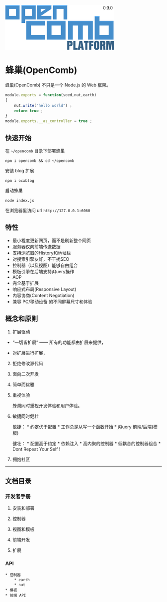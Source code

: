 ![opencomb logo](doc/images/logo.png)

蜂巢(OpenComb)
===

蜂巢(OpenComb) 不只是一个 Node.js 的 Web 框架。


```javascript
module.exports = function(seed,nut,earth)
{
	nut.write("hello world") ;
	return true ;
}
module.exports.__as_controller = true ;
```

## 快速开始

在 `~/opencomb` 目录下部署蜂巢

```
npm i opencomb && cd ~/opencomb
```

安装 blog 扩展

```
npm i ocxblog
```

启动蜂巢

```
node index.js
```

在浏览器里访问 url `http://127.0.0.1:6060`


## 特性

* 最小程度更新网页，而不是刷新整个网页
* 服务器仅向前端传送数据
* 支持浏览器的History和地址栏
* 对搜索引擎友好，不干扰SEO
* 控制器（以及视图）能够自由组合
* 模板引擎在后端支持jQuery操作
* AOP
* 完全基于扩展
* 响应式布局(Responsive Layout)
* 内容协商(Content Negotiation)
* 兼容 PC/移动设备 的不同屏幕尺寸和体验


## 概念和原则


1. 扩展驱动

* “一切皆扩展” —— 所有的功能都由扩展来提供，

* 对扩展进行扩展，

2. 拒绝修改源代码

3. 面向二次开发

4. 简单而优雅

5. 重视体验

	蜂巢同时重视开发体验和用户体验。

6. 敏捷同时健壮

	敏捷：
		* 约定优于配置
		* 工作总是从写一个函数开始
		* jQuery 前端/后端(模板)

	健壮：
		* 配置高于约定
		* 依赖注入
		* 高内聚的控制器
		* 低耦合的控制器组合
		* Dont Repeat Your Self !


7. 拥抱社区






---

## 文档目录

### 开发者手册

1. 安装和部署

2. 控制器

3. 视图和模板

4. 前端开发

5. 扩展

### API

	* 控制器
		* earth
		* nut
	* 模板
	* 前端 API







